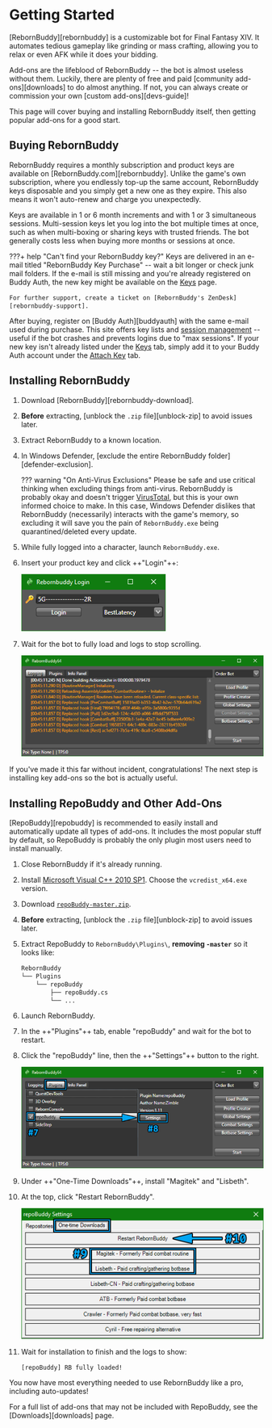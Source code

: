 # Getting Started

[RebornBuddy][rebornbuddy] is a customizable bot for Final Fantasy XIV. It automates tedious gameplay like grinding or mass crafting, allowing you to relax or even AFK while it does your bidding.

Add-ons are the lifeblood of RebornBuddy -- the bot is almost useless without them. Luckily, there are plenty of free and paid [community add-ons][downloads] to do almost anything. If not, you can always create or commission your own [custom add-ons][devs-guide]!

This page will cover buying and installing RebornBuddy itself, then getting popular add-ons for a good start.

## Buying RebornBuddy

RebornBuddy requires a monthly subscription and product keys are available on [RebornBuddy.com][rebornbuddy]. Unlike the game's own subscription, where you endlessly top-up the same account, RebornBuddy keys disposable and you simply get a new one as they expire. This also means it won't auto-renew and charge you unexpectedly.

Keys are available in 1 or 6 month increments and with 1 or 3 simultaneous sessions. Multi-session keys let you log into the bot multiple times at once, such as when multi-boxing or sharing keys with trusted friends. The bot generally costs less when buying more months or sessions at once.

???+ help "Can't find your RebornBuddy key?"
    Keys are delivered in an e-mail titled "RebornBuddy Key Purchase" -- wait a bit longer or check junk mail folders. If the e-mail is still missing and you're already registered on Buddy Auth, the new key might be available on the [Keys][list-keys] page.

    For further support, create a ticket on [RebornBuddy's ZenDesk][rebornbuddy-support].

After buying, register on [Buddy Auth][buddyauth] with the same e-mail used during purchase.  This site offers key lists and [session management][list-sessions] -- useful if the bot crashes and prevents logins due to "max sessions". If your new key isn't already listed under the [Keys][list-keys] tab, simply add it to your Buddy Auth account under the [Attach Key][attach-key] tab.

[list-keys]: https://eu.buddyauth.com/User/Keys "Keys"
[list-sessions]: https://eu.buddyauth.com/User/Sessions "Sessions"
[attach-key]: https://eu.buddyauth.com/User/AttachKey "Attach Keys"

## Installing RebornBuddy

1. Download [RebornBuddy][rebornbuddy-download].
2. **Before** extracting, [unblock the `.zip` file][unblock-zip] to avoid issues later.
3. Extract RebornBuddy to a known location.
4. In Windows Defender, [exclude the entire RebornBuddy folder][defender-exclusion].

    ??? warning "On Anti-Virus Exclusions"
        Please be safe and use critical thinking when excluding things from anti-virus. RebornBuddy is probably okay and doesn't trigger [VirusTotal][virus-total], but this is your own informed choice to make. In this case, Windows Defender dislikes that RebornBuddy (necessarily) interacts with the game's memory, so excluding it will save you the pain of `RebornBuddy.exe` being quarantined/deleted every update.

5. While fully logged into a character, launch `RebornBuddy.exe`.
6. Insert your product key and click ++"Login"++:

    ![Login Screen](img/login.png)

7. Wait for the bot to fully load and logs to stop scrolling.

    ![Fully Loaded](img/rebornbuddy_loaded.png)

If you've made it this far without incident, congratulations! The next step is installing key add-ons so the bot is actually useful.

[virus-total]: https://www.virustotal.com/gui/home/upload "VirusTotal"

## Installing RepoBuddy and Other Add-Ons

[RepoBuddy][repobuddy] is recommended to easily install and automatically update all types of add-ons. It includes the most popular stuff by default, so RepoBuddy is probably the only plugin most users need to install manually.

1. Close RebornBuddy if it's already running.
2. Install [Microsoft Visual C++ 2010 SP1][vcredist-x64]. Choose the `vcredist_x64.exe` version.
3. Download [`repoBuddy-master.zip`][repobuddy-zip].
4. **Before** extracting, [unblock the `.zip` file][unblock-zip] to avoid issues later.
5. Extract RepoBuddy to `RebornBuddy\Plugins\`, **removing `-master`** so it looks like:
    ```
    RebornBuddy
    └── Plugins
        └── repoBuddy
            ├── repoBuddy.cs
            └── ...
    ```
6. Launch RebornBuddy.
7. In the ++"Plugins"++ tab, enable "repoBuddy" and wait for the bot to restart.
8. Click the "repoBuddy" line, then the ++"Settings"++ button to the right.

    ![Plugins Tab](img/enable_repobuddy.png)

9. Under ++"One-Time Downloads"++, install "Magitek" and "Lisbeth".
10. At the top, click "Restart RebornBuddy".

    ![One-Time Downloads](img/one-time_downloads.png)

11. Wait for installation to finish and the logs to show:
    ```
    [repoBuddy] RB fully loaded!
    ```

You now have most everything needed to use RebornBuddy like a pro, including auto-updates!

For a full list of add-ons that may not be included with RepoBuddy, see the [Downloads][downloads] page.

[vcredist-x64]: https://www.microsoft.com/en-us/download/details.aspx?id=26999 "VC++ 2010 SP1"
[repobuddy-zip]: https://github.com/Zimgineering/repoBuddy/archive/master.zip "repoBuddy-master.zip"
